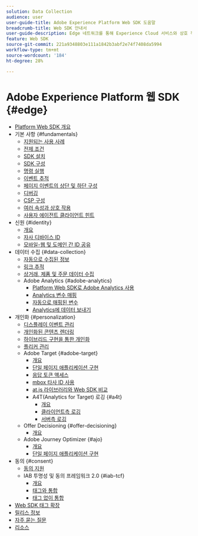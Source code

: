 ```yaml
---
solution: Data Collection
audience: user
user-guide-title: Adobe Experience Platform Web SDK 도움말
breadcrumb-title: Web SDK 안내서
user-guide-description: Edge 네트워크를 통해 Experience Cloud 서비스와 상호 작용할 수 있습니다.
feature: Web SDK
source-git-commit: 221a9348803e111a1842b3abf2e74f7408da5994
workflow-type: tm+mt
source-wordcount: '184'
ht-degree: 28%

---
```



# Adobe Experience Platform 웹 SDK {#edge}

* [Platform Web SDK 개요](home.md)
* 기본 사항 {#fundamentals}
   * [지원되는 사용 사례](fundamentals/supported-use-cases.md)
   * [전제 조건](fundamentals/prerequisite.md)
   * [SDK 설치](fundamentals/installing-the-sdk.md)
   * [SDK 구성](fundamentals/configuring-the-sdk.md)
   * [명령 실행](fundamentals/executing-commands.md)
   * [이벤트 추적](fundamentals/tracking-events.md)
   * [페이지 이벤트의 상단 및 하단 구성](fundamentals/top-bottom-page-events.md)
   * [디버깅](fundamentals/debugging.md)
   * [CSP 구성](fundamentals/configuring-a-csp.md)
   * [여러 속성과 상호 작용](fundamentals/interacting-with-multiple-properties.md)
   * [사용자 에이전트 클라이언트 힌트](fundamentals/user-agent-client-hints.md)
* 신원 {#identity}
   * [개요](identity/overview.md)
   * [자사 디바이스 ID](identity/first-party-device-ids.md)
   * [모바일-웹 및 도메인 간 ID 공유](identity/id-sharing.md)
* 데이터 수집 {#data-collection}
   * [자동으로 수집된 정보](data-collection/automatic-information.md)
   * [링크 추적](data-collection/track-links.md)
   * [상거래, 제품 및 주문 데이터 수집](data-collection/collect-commerce-data.md)
   * Adobe Analytics {#adobe-analytics}
      * [Platform Web SDK로 Adobe Analytics 사용](data-collection/adobe-analytics/analytics-overview.md)
      * [Analytics 변수 매핑](data-collection/adobe-analytics/manually-mapping-variables.md)
      * [자동으로 매핑된 변수](data-collection/adobe-analytics/automatically-mapped-vars.md)
      * [Analytics에 데이터 보내기](data-collection/adobe-analytics/sending-data-to-analytics.md)
* 개인화 {#personalization}
   * [디스플레이 이벤트 관리](personalization/display-events.md)
   * [개인화된 콘텐츠 렌더링](personalization/rendering-personalization-content.md)
   * [하이브리드 구현을 통한 개인화](personalization/hybrid-personalization.md)
   * [플리커 관리](personalization/manage-flicker.md)
   * Adobe Target {#adobe-target}
      * [개요](personalization/adobe-target/target-overview.md)
      * [단일 페이지 애플리케이션 구현](personalization/adobe-target/spa-implementation.md)
      * [응답 토큰 액세스](personalization/adobe-target/accessing-response-tokens.md)
      * [mbox 타사 ID 사용](personalization/adobe-target/using-mbox-3rdpartyid.md)
      * [at.js 라이브러리와 Web SDK 비교](personalization/adobe-target/web-sdk-atjs-comparison.md)
      * A4T(Analytics for Target) 로깅 {#a4t}
         * [개요](personalization/adobe-target/analytics-logging/overview.md)
         * [클라이언트측 로깅](personalization/adobe-target/analytics-logging/client-side.md)
         * [서버측 로깅](personalization/adobe-target/analytics-logging/server-side.md)
   * Offer Decisioning {#offer-decisioning}
      * [개요](personalization/offer-decisioning/offer-decisioning-overview.md)
   * Adobe Journey Optimizer {#ajo}
      * [개요](personalization/ajo/overview.md)
      * [단일 페이지 애플리케이션 구현](personalization/ajo/web-spa-implementation.md)
* 동의 {#consent}
   * [동의 지원](consent/supporting-consent.md)
   * IAB 투명성 및 동의 프레임워크 2.0 {#iab-tcf}
      * [개요](consent/iab-tcf/overview.md)
      * [태그와 통합](consent/iab-tcf/with-launch.md)
      * [태그 없이 통합](consent/iab-tcf/without-launch.md)
* [Web SDK 태그 확장](web-sdk-tag-extension-overview.md)
* [릴리스 정보](release-notes.md)
* [자주 묻는 질문](web-sdk-faq.md)
* [리소스](resources.md)
